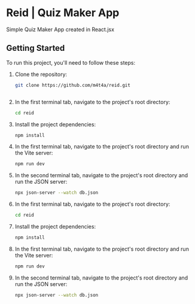 # Reid | Quiz Maker App

Simple Quiz Maker App created in React.jsx


## Getting Started

To run this project, you'll need to follow these steps:

1. Clone the repository:

   ```bash
   git clone https://github.com/m4t4a/reid.git



2. In the first terminal tab, navigate to the project's root directory:

   ```bash
   cd reid

   ```

3. Install the project dependencies:

   ```bash
   npm install

   ```

4. In the first terminal tab, navigate to the project's root directory and run the Vite server:

   ```bash
   npm run dev

   ```

5. In the second terminal tab, navigate to the project's root directory and run the JSON server:
   ```bash
   npx json-server --watch db.json
   ```

2. In the first terminal tab, navigate to the project's root directory:
   ```bash
   cd reid

3. Install the project dependencies:
   ```bash
   npm install
   ```

4. In the first terminal tab, navigate to the project's root directory and run the Vite server:
   ```bash
   npm run dev
   ```

5. In the second terminal tab, navigate to the project's root directory and run the JSON server:
   ```bash
   npx json-server --watch db.json
   ```

